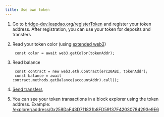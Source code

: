 ```yaml
---
title: Use own token
---
```


1. Go to [bridge-dev.leapdao.org/registerToken](https://bridge-dev.leapdao.org/registerToken/) and register your token address. After registration, you can use your token for deposits and transfers

2. Read your token color (using [extended web3](use-web3.md))

        const color = await web3.getColor(tokenAddr);

3. Read balance

        const contract = new web3.eth.Contract(erc20ABI, tokenAddr);
        const balance = await contract.methods.getBalance(accountAddr).call();

4. [Send transfers](send-transfer.md)

5. You can see your token transactions in a block explorer using the token address. Example: [/explorer/address/0x258DaF43D711831b8FD59137F42030784293e9E6](https://bridge-dev.leapdao.org/explorer/address/0x258DaF43D711831b8FD59137F42030784293e9E6)
